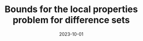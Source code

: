 ---
topic: Combinatorics
title: Bounds for the local properties problem for difference sets
date: 2023-10-01
pub:
coauthors:
arxiv: 2310.13999
slides: jmm-2024.pdf
poster:
blog:
video:
---